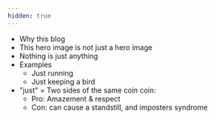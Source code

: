 ```yaml
---
hidden: true
---
```


* Why this blog
* This hero image is not just a hero image
* Nothing is just anything
* Examples
  * Just running
  * Just keeping a bird
* "just" = Two sides of the same coin coin: 
  * Pro: Amazement & respect
  * Con: can cause a standstill, and imposters syndrome
 

